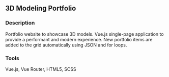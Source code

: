 ## 3D Modeling Portfolio

### Description

Portfolio website to showcase 3D models. Vue.js single-page application to provide a performant and modern experience. New portfolio items are added to the grid automatically using JSON and for loops.

### Tools
Vue.js, Vue Router, HTML5, SCSS
